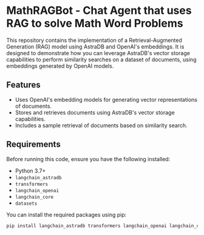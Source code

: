 # MathRAGBot - Chat Agent that uses RAG to solve Math Word Problems

This repository contains the implementation of a Retrieval-Augmented Generation (RAG) model using AstraDB and OpenAI's embeddings. It is designed to demonstrate how you can leverage AstraDB's vector storage capabilities to perform similarity searches on a dataset of documents, using embeddings generated by OpenAI models.

## Features

- Uses OpenAI's embedding models for generating vector representations of documents.
- Stores and retrieves documents using AstraDB's vector storage capabilities.
- Includes a sample retrieval of documents based on similarity search.

## Requirements

Before running this code, ensure you have the following installed:
- Python 3.7+
- `langchain_astradb`
- `transformers`
- `langchain_openai`
- `langchain_core`
- `datasets`

You can install the required packages using pip:

```bash
pip install langchain_astradb transformers langchain_openai langchain_core datasets

